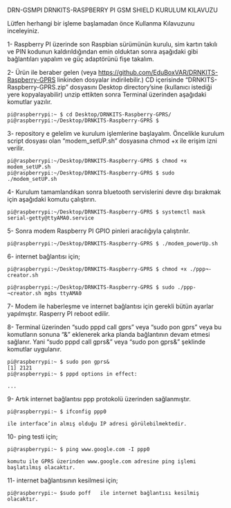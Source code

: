 DRN-GSMPI
DRNKITS-RASPBERRY PI GSM SHIELD KURULUM KILAVUZU

Lütfen herhangi bir işleme başlamadan önce Kullanma Kılavuzunu inceleyiniz.

1- Raspberry PI üzerinde son Raspbian sürümünün kurulu, sim kartın takılı ve PIN kodunun kaldırıldığından emin olduktan sonra aşağıdaki gibi bağlantıları yapalım ve güç adaptörünü fişe takalım.

2- Ürün ile beraber gelen (veya https://github.com/EduBoxVAR/DRNKITS-Raspberry-GPRS linkinden dosyalar indirilebilir.) CD içerisinde “DRNKITS-Raspberry-GPRS.zip” dosyasını Desktop directory’sine (kullanıcı istediği yere kopyalayabilir) unzip ettikten sonra Terminal üzerinden aşağıdaki komutlar yazılır. 

	pi@raspberrypi:~ $ cd Desktop/DRNKITS-Raspberry-GPRS/
	pi@raspberrypi:~/Desktop/DRNKITS-Raspberry-GPRS $ 

3- repository e gelelim ve kurulum işlemlerine başlayalım. Öncelikle kurulum script dosyası olan “modem_setUP.sh” dosyasına chmod +x ile erişim izni verilir.

	pi@raspberrypi:~/Desktop/DRNKITS-Raspberry-GPRS $ chmod +x modem_setUP.sh
	pi@raspberrypi:~/Desktop/DRNKITS-Raspberry-GPRS $ sudo ./modem_setUP.sh

 4- Kurulum tamamlandıkan sonra bluetooth servislerini devre dışı bırakmak için aşağıdaki komutu çalıştırın.
	
	pi@raspberrypi:~/Desktop/DRNKITS-Raspberry-GPRS $ systemctl mask serial-getty@ttyAMA0.service

5- Sonra modem Raspberry PI GPIO pinleri aracılığıyla çalıştırılır. 

	pi@raspberrypi:~/Desktop/DRNKITS-Raspberry-GPRS $ ./modem_powerUp.sh
	

6- internet bağlantısı için;

	pi@raspberrypi:~/Desktop/DRNKITS-Raspberry-GPRS $ chmod +x ./ppp¬-creator.sh
	
	pi@raspberrypi:~/Desktop/DRNKITS-Raspberry-GPRS $ sudo ./ppp-¬creator.sh mgbs ttyAMA0 
	

7- Modem ile haberleşme ve internet bağlantısı için gerekli bütün ayarlar yapılmıştır. 
    Rasperry PI reboot edilir. 

8- Terminal üzerinden “sudo pppd call gprs” veya “sudo pon gprs” veya bu komutların sonuna “&” eklenerek arka planda bağlantının devam etmesi sağlanır. Yani “sudo pppd call gprs&” veya “sudo pon gprs&” şeklinde komutlar uygulanır.
	
	
	pi@raspberrypi:~ $ sudo pon gprs&
	[1] 2121	
	pi@raspberrypi:~ $ pppd options in effect:
	
	...

9- Artık internet bağlantısı ppp protokolü üzerinden sağlanmıştır.

	pi@raspberrypi:~ $ ifconfig ppp0 
	
	ile interface’in almış olduğu IP adresi görülebilmektedir.

10- ping testi için;

    pi@raspberrypi:~ $ ping www.google.com -I ppp0

    komutu ile GPRS üzerinden www.google.com adresine ping işlemi başlatılmış olacaktır.
   
11- internet bağlantısının kesilmesi için;

    pi@raspberrypi:~ $sudo poff   ile internet bağlantısı kesilmiş olacaktır.
